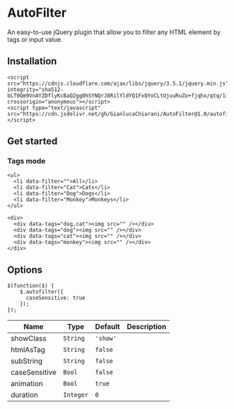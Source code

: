# AutoFilter
An easy-to-use jQuery plugin that allow you to filter any HTML element by tags or input value.

## Installation
```
<script src="https://cdnjs.cloudflare.com/ajax/libs/jquery/3.5.1/jquery.min.js" integrity="sha512-bLT0Qm9VnAYZDflyKcBaQ2gg0hSYNQrJ8RilYldYQ1FxQYoCLtUjuuRuZo+fjqhx/qtq/1itJ0C2ejDxltZVFg==" crossorigin="anonymous"></script>
<script type="text/javascript" src="https://cdn.jsdelivr.net/gh/GianlucaChiarani/AutoFilter@1.0/autofilter.js"></script>
```
## Get started
### Tags mode
```
<ul>
  <li data-filter="">All</li>
  <li data-filter="Cat">Cats</li>
  <li data-filter="Dog">Dogs</li>
  <li data-filter="Monkey">Monkeys</li>
</ul>
```
```
<div>
  <div data-tags="dog,cat"><img src="" /></div>
  <div data-tags="dog"><img src="" /></div>
  <div data-tags="cat"><img src="" /></div>
  <div data-tags="monkey"><img src="" /></div>
</div>
```
## Options
```
$(function($) {
    $.autofilter({
      caseSensitive: true
    });
});
```
| Name  | Type | Default | Description |
| ------------- | ------------- | ------------- | ------------- |
| showClass  | `String`  | `'show'` | |
| htmlAsTag  | `String`  | `false`  | |
| subString  | `String`  | `false`  |  |
| caseSensitive  | `Bool`  | `false`  |  |
| animation  | `Bool`  | `true`  | |
| duration  | `Integer`  | `0`  | |
